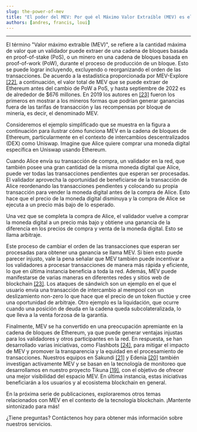 ```yaml
---
slug: the-power-of-mev
title: "El poder del MEV: Por qué el Máximo Valor Extraíble (MEV) es el Game-Changer en DeFi"
authors: [andres, francis, loui]
---
```

---

El término "Valor máximo extraíble (MEV)", se refiere a la cantidad máxima de valor que un validador puede extraer de una cadena de bloques basada en proof-of-stake (PoS), o un minero en una cadena de bloques basada en proof-of-work (PoW), durante el proceso de producción de un bloque. Esto se puede lograr incluyendo, excluyendo o reorganizando el orden de las transacciones. De acuerdo a la estadística proporcionada por MEV-Explore [[22]](/docs/research/references), a continuación, el valor total de MEV que se puede extraer de Ethereum antes del cambio de PoW a PoS, y hasta septiembre de 2022 es de alrededor de $676 millones. En 2019 los autores en [[23]](/docs/research/references) fueron los primeros en mostrar a los mineros formas que podrían generar ganancias fuera de las tarifas de transacción y las recompensas por bloque de minería, es decir, el denominado MEV.

<div className="blogGrosProfit"></div>

Consideremos el ejemplo simplificado que se muestra en la figura a continuación para ilustrar cómo funciona MEV en la cadena de bloques de Ethereum, particularmente en el contexto de intercambios descentralizados (DEX) como Uniswap. Imagine que Alice quiere comprar una moneda digital específica en Uniswap usando Ethereum.

<div className="blogMev"></div>

Cuando Alice envía su transacción de compra, un validador en la red, que también posee una gran cantidad de la misma moneda digital que Alice, puede ver todas las transacciones pendientes que esperan ser procesadas. El validador aprovecha la oportunidad de beneficiarse de la transacción de Alice reordenando las transacciones pendientes y colocando su propia transacción para vender la moneda digital antes de la compra de Alice. Esto hace que el precio de la moneda digital disminuya y la compra de Alice se ejecuta a un precio más bajo de lo esperado.

Una vez que se completa la compra de Alice, el validador vuelve a comprar la moneda digital a un precio más bajo y obtiene una ganancia de la diferencia en los precios de compra y venta de la moneda digital. Esto se llama arbitraje.

Este proceso de cambiar el orden de las transacciones que esperan ser procesadas para obtener una ganancia se llama MEV. Si bien esto puede parecer injusto, vale la pena señalar que MEV también puede incentivar a los validadores a procesar transacciones de manera más rápida y eficiente, lo que en última instancia beneficia a toda la red. Además, MEV puede manifestarse de varias maneras en diferentes redes y sitios web de blockchain [[23]](/docs/research/references). Los ataques de sándwich son un ejemplo en el que el usuario envía una transacción de intercambio al mempool con un deslizamiento non-zero lo que hace que el precio de un token fluctúe y cree una oportunidad de arbitraje. Otro ejemplo es la liquidación, que ocurre cuando una posición de deuda en la cadena queda subcolateralizada, lo que lleva a la venta forzosa de la garantía.

Finalmente, MEV se ha convertido en una preocupación apremiante en la cadena de bloques de Ethereum, ya que puede generar ventajas injustas para los validadores y otros participantes en la red. En respuesta, se han desarrollado varias iniciativas, como Flashbots [[24]](/docs/research/references), para mitigar el impacto de MEV y promover la transparencia y la equidad en el procesamiento de transacciones. Nuestros equipos en Sakundi [[21]](/docs/research/references) y Edenia [[20]](/docs/research/references) también investigan activamente MEV y se basan en la tecnología de monitoreo que desarrollamos en nuestro proyecto Tikuna [[19]](/docs/research/references), con el objetivo de ofrecer una mejor visibilidad del espacio MEV. En última instancia, estas iniciativas beneficiarán a los usuarios y al ecosistema blockchain en general.

En la próxima serie de publicaciones, exploraremos otros temas relacionados con MEV en el contexto de la tecnología blockchain. ¡Mantente sintonizado para más!

¿Tiene preguntas? Contáctenos hoy para obtener más información sobre nuestros servicios.